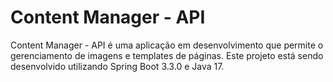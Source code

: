 # Content Manager - API

Content Manager - API é uma aplicação em desenvolvimento que permite o gerenciamento de imagens e templates de páginas. Este projeto está sendo desenvolvido utilizando Spring Boot 3.3.0 e Java 17.